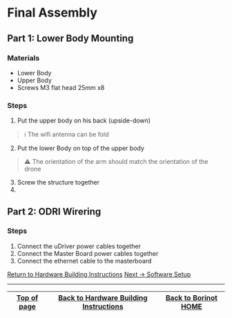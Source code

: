 # Final Assembly

## Part 1: Lower Body Mounting

### Materials
- Lower Body
- Upper Body
- Screws M3 flat head 25mm x8

### Steps

1. Put the upper body on his back (upside-down)
> :information_source: The wifi antenna can be fold
2. Put the lower Body on top of the upper body 
> ⚠️  The orientation of the arm should match the orientation of the drone
3. Screw the structure together
4. 
## Part 2: ODRI Wirering

### Steps

1. Connect the uDriver power cables together 
2. Connect the Master Board power cables together 
3. Connect the ethernet cable to the masterboard

[Return to Hardware Building Instructions](README.md)
[Next → Software Setup](../software/README.md)

---
| [Top of page](#final-assembly) | [Back to Hardware Building Instructions](README.md) | [Back to Borinot HOME](../README.md) |
| --- | --- | --- |